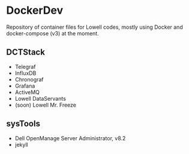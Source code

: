 # DockerDev
Repository of container files for Lowell codes, mostly using Docker 
and docker-compose (v3) at the moment.

## DCTStack
- Telegraf
- InfluxDB
- Chronograf
- Grafana
- ActiveMQ
- Lowell DataServants
- (soon) Lowell Mr. Freeze

## sysTools
- Dell OpenManage Server Administrator, v8.2
- jekyll

